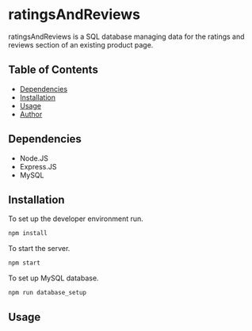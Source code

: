 # ratingsAndReviews

ratingsAndReviews is a SQL database managing data for the ratings and reviews section of an existing product page.

## Table of Contents

- [Dependencies](#Dependencies)
- [Installation](#Installation)
- [Usage](#Usage)
- [Author](#Author)

## Dependencies

- Node.JS
- Express.JS
- MySQL

## Installation

To set up the developer environment run.

```bash
npm install
```

To start the server.

```bash
npm start
```

To set up MySQL database.

```bash
npm run database_setup
```

## Usage

